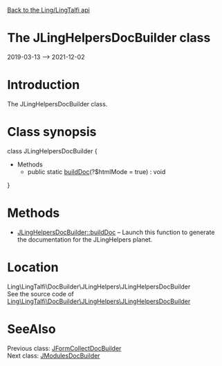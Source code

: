 [Back to the Ling/LingTalfi api](https://github.com/lingtalfi/LingTalfi/blob/master/doc/api/Ling/LingTalfi.md)



The JLingHelpersDocBuilder class
================
2019-03-13 --> 2021-12-02






Introduction
============

The JLingHelpersDocBuilder class.



Class synopsis
==============


class <span class="pl-k">JLingHelpersDocBuilder</span>  {

- Methods
    - public static [buildDoc](https://github.com/lingtalfi/LingTalfi/blob/master/doc/api/Ling/LingTalfi/DocBuilder/JLingHelpers/JLingHelpersDocBuilder/buildDoc.md)(?$htmlMode = true) : void

}






Methods
==============

- [JLingHelpersDocBuilder::buildDoc](https://github.com/lingtalfi/LingTalfi/blob/master/doc/api/Ling/LingTalfi/DocBuilder/JLingHelpers/JLingHelpersDocBuilder/buildDoc.md) &ndash; Launch this function to generate the documentation for the JLingHelpers planet.





Location
=============
Ling\LingTalfi\DocBuilder\JLingHelpers\JLingHelpersDocBuilder<br>
See the source code of [Ling\LingTalfi\DocBuilder\JLingHelpers\JLingHelpersDocBuilder](https://github.com/lingtalfi/LingTalfi/blob/master/DocBuilder/JLingHelpers/JLingHelpersDocBuilder.php)



SeeAlso
==============
Previous class: [JFormCollectDocBuilder](https://github.com/lingtalfi/LingTalfi/blob/master/doc/api/Ling/LingTalfi/DocBuilder/JFormCollect/JFormCollectDocBuilder.md)<br>Next class: [JModulesDocBuilder](https://github.com/lingtalfi/LingTalfi/blob/master/doc/api/Ling/LingTalfi/DocBuilder/JModules/JModulesDocBuilder.md)<br>
